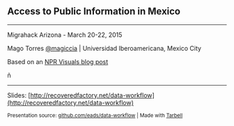 ## Access to Public Information in Mexico

<hr/>

Migrahack Arizona - March 20-22, 2015

Mago Torres [@magiccia](http://twitter.com/magiccia) | Universidad Iberoamericana, Mexico City

Based on an [NPR Visuals blog post](http://blog.apps.npr.org/2014/09/02/reusable-data-processing.html)

ñ

<hr/>

Slides: [http://recoveredfactory.net/data-workflow](http://recoveredfactory.net/data-workflow)

<small>Presentation source: [github.com/eads/data-workflow](http://github.com/eads/data-workflow) | Made with [Tarbell](http://tarbell.tribapps.com)</small>

